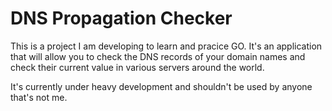 # DNS Propagation Checker

This is a project I am developing to learn and pracice GO. It's an application that will allow you to check the DNS 
records of your domain names and check their current value in various servers around the world.

It's currently under heavy development and shouldn't be used by anyone that's not me.
